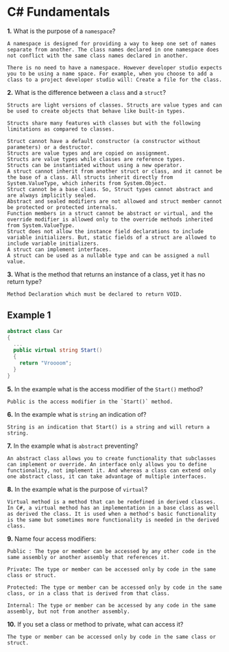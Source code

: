 # C# Fundamentals


**1.** What is the purpose of a `namespace`?
<!-- enter you answer in the space below -->
```
A namespace is designed for providing a way to keep one set of names separate from another. The class names declared in one namespace does not conflict with the same class names declared in another.

There is no need to have a namespace. However developer studio expects you to be using a name space. For example, when you choose to add a class to a project developer studio will: Create a file for the class.
```
**2.** What is the difference between a `class` and a `struct`?
<!-- enter you answer in the space below -->
```
Structs are light versions of classes. Structs are value types and can be used to create objects that behave like built-in types.

Structs share many features with classes but with the following limitations as compared to classes.

Struct cannot have a default constructor (a constructor without parameters) or a destructor.
Structs are value types and are copied on assignment.
Structs are value types while classes are reference types.
Structs can be instantiated without using a new operator.
A struct cannot inherit from another struct or class, and it cannot be the base of a class. All structs inherit directly from System.ValueType, which inherits from System.Object.
Struct cannot be a base class. So, Struct types cannot abstract and are always implicitly sealed.
Abstract and sealed modifiers are not allowed and struct member cannot be protected or protected internals.
Function members in a struct cannot be abstract or virtual, and the override modifier is allowed only to the override methods inherited from System.ValueType.
Struct does not allow the instance field declarations to include variable initializers. But, static fields of a struct are allowed to include variable initializers.
A struct can implement interfaces.
A struct can be used as a nullable type and can be assigned a null value.
```
**3.** What is the method that returns an instance of a class, yet it has no return type?
<!-- enter you answer in the space below -->
```
Method Declaration which must be declared to return VOID.
```
## Example 1
```c#
abstract class Car
{
  ...
  public virtual string Start()
  {
    return "Vroooom";
  }
}
```
**5.** In the example what is the access modifier of the `Start()` method?
<!-- enter you answer in the space below -->
```
Public is the access modifier in the `Start()` method. 
```
**6.** In the example what is `string` an indication of?
<!-- enter you answer in the space below -->
```
String is an indication that Start() is a string and will return a string.
```
**7.** In the example what is `abstract` preventing?
<!-- enter you answer in the space below -->
```
An abstract class allows you to create functionality that subclasses can implement or override. An interface only allows you to define functionality, not implement it. And whereas a class can extend only one abstract class, it can take advantage of multiple interfaces.
```
**8.** In the example what is the purpose of `virtual`?
<!-- enter you answer in the space below -->
```
Virtual method is a method that can be redefined in derived classes. In C#, a virtual method has an implementation in a base class as well as derived the class. It is used when a method's basic functionality is the same but sometimes more functionality is needed in the derived class.
```
**9.** Name four access modifiers:
<!-- enter you answer in the space below -->
```
Public : The type or member can be accessed by any other code in the same assembly or another assembly that references it.

Private: The type or member can be accessed only by code in the same class or struct.

Protected: The type or member can be accessed only by code in the same class, or in a class that is derived from that class.

Internal: The type or member can be accessed by any code in the same assembly, but not from another assembly.
```
**10.** If you set a class or method to private, what can access it?
<!-- enter you answer in the space below -->
```
The type or member can be accessed only by code in the same class or struct.
```